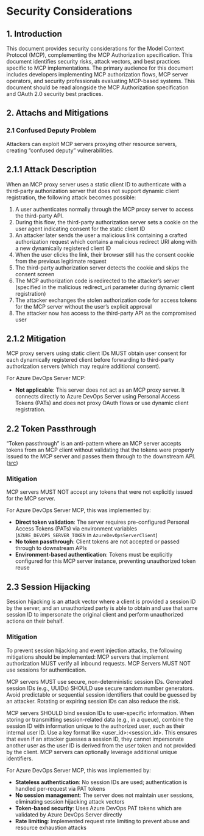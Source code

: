 # Security Considerations

## 1. Introduction

This document provides security considerations for the Model Context Protocol (MCP), complementing the MCP Authorization specification. This document identifies security risks, attack vectors, and best practices specific to MCP implementations.
The primary audience for this document includes developers implementing MCP authorization flows, MCP server operators, and security professionals evaluating MCP-based systems. This document should be read alongside the MCP Authorization specification and OAuth 2.0 security best practices.

## 2. Attachs and Mitigations

### 2.1 ​Confused Deputy Problem

Attackers can exploit MCP servers proxying other resource servers, creating “confused deputy” vulnerabilities.

## 2.1.1 Attack Description

When an MCP proxy server uses a static client ID to authenticate with a third-party authorization server that does not support dynamic client registration, the following attack becomes possible:

1. A user authenticates normally through the MCP proxy server to access the third-party API.
2. During this flow, the third-party authorization server sets a cookie on the user agent indicating consent for the static client ID
3. An attacker later sends the user a malicious link containing a crafted authorization request which contains a malicious redirect URI along with a new dynamically registered client ID
4. When the user clicks the link, their browser still has the consent cookie from the previous legitimate request
5. The third-party authorization server detects the cookie and skips the consent screen
6. The MCP authorization code is redirected to the attacker’s server (specified in the malicious redirect_uri parameter during dynamic client registration)
7. The attacker exchanges the stolen authorization code for access tokens for the MCP server without the user’s explicit approval
8. The attacker now has access to the third-party API as the compromised user

## 2.1.2 Mitigation

MCP proxy servers using static client IDs MUST obtain user consent for each dynamically registered client before forwarding to third-party authorization servers (which may require additional consent).

For Azure DevOps Server MCP:

- **Not applicable**: This server does not act as an MCP proxy server. It connects directly to Azure DevOps Server using Personal Access Tokens (PATs) and does not proxy OAuth flows or use dynamic client registration.

## 2.2 Token Passthrough

“Token passthrough” is an anti-pattern where an MCP server accepts tokens from an MCP client without validating that the tokens were properly issued to the MCP server and passes them through to the downstream API. ([src](https://modelcontextprotocol.io/specification/draft/basic/security_best_practices#token-passthrough))

### Mitigation

MCP servers MUST NOT accept any tokens that were not explicitly issued for the MCP server.

For Azure DevOps Server MCP, this was implemented by:

- **Direct token validation**: The server requires pre-configured Personal Access Tokens (PATs) via environment variables (`AZURE_DEVOPS_SERVER_TOKEN` in `AzureDevOpsServerClient`)
- **No token passthrough**: Client tokens are not accepted or passed through to downstream APIs
- **Environment-based authentication**: Tokens must be explicitly configured for this MCP server instance, preventing unauthorized token reuse

## 2.3 Session Hijacking

Session hijacking is an attack vector where a client is provided a session ID by the server, and an unauthorized party is able to obtain and use that same session ID to impersonate the original client and perform unauthorized actions on their behalf.

### ​Mitigation

To prevent session hijacking and event injection attacks, the following mitigations should be implemented:
MCP servers that implement authorization MUST verify all inbound requests. MCP Servers MUST NOT use sessions for authentication.

MCP servers MUST use secure, non-deterministic session IDs. Generated session IDs (e.g., UUIDs) SHOULD use secure random number generators. Avoid predictable or sequential session identifiers that could be guessed by an attacker. Rotating or expiring session IDs can also reduce the risk.

MCP servers SHOULD bind session IDs to user-specific information. When storing or transmitting session-related data (e.g., in a queue), combine the session ID with information unique to the authorized user, such as their internal user ID. Use a key format like <user_id>:<session_id>. This ensures that even if an attacker guesses a session ID, they cannot impersonate another user as the user ID is derived from the user token and not provided by the client.
MCP servers can optionally leverage additional unique identifiers.

For Azure DevOps Server MCP, this was implemented by:

- **Stateless authentication**: No session IDs are used; authentication is handled per-request via PAT tokens
- **No session management**: The server does not maintain user sessions, eliminating session hijacking attack vectors
- **Token-based security**: Uses Azure DevOps PAT tokens which are validated by Azure DevOps Server directly
- **Rate limiting**: Implemented request rate limiting to prevent abuse and resource exhaustion attacks
